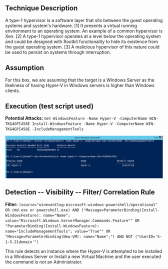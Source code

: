  ## Technique Description

A type-1 hypervisor is a software layer that sits between the guest operating systems and system's hardware. [1] It presents a virtual running environment to an operating system. An example of a common hypervisor is Xen. [2] A type-1 hypervisor operates at a level below the operating system and could be designed with Rootkit functionality to hide its existence from the guest operating system. [3] A malicious hypervisor of this nature could be used to persist on systems through interruption.

## Assumption

For this box, we are assuming that the target is a Windows Server as the likeliness of having Hyper-V in Windows servers is higher than Windows clients. 

## Execution (test script used)

**Potential Attacks:** ```Get-WindowsFeature -Name Hyper-V -ComputerName WIN-TKG4GPI458E
Install-WindowsFeature -Name Hyper-V -ComputerName WIN-TKG4GPI458E -IncludeManagementTools```

![](pictures/T1062_Execute.PNG)

## Detection -- Visibility -- Filter/ Correlation Rule

**Filter:** ```(source="wineventlog:microsoft-windows-powershell/operational" OR cmd.exe or powershell.exe) AND ("Message=ParameterBinding(Install-WindowsFeature): name="Name"; value="Microsoft.Windows.ServerManager.Commands.Feature"" OR "ParameterBinding(Install-WindowsFeature): name="IncludeManagementTools"; value="True"" OR "Message=ParameterBinding(New-VM): name="Name";") AND NOT ("UserID='S-1-5-21domain'")```


This rule detects an instance where the Hyper-V is attempted to be installed in a Windows Server or Install a new Virtual Machine and the user executed the command is not an Administrator. 

